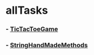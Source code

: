 # allTasks
### - [TicTacToeGame](https://mrfinansist84/github.io/allTasks/blob/master/ticTacToe/ "TicTacToeGame")
### - [StringHandMadeMethods](https://github.com/mrfinansist84/allTasks/blob/master/stringHandmadeMethods/index.html "StringHandMadeMethods")
